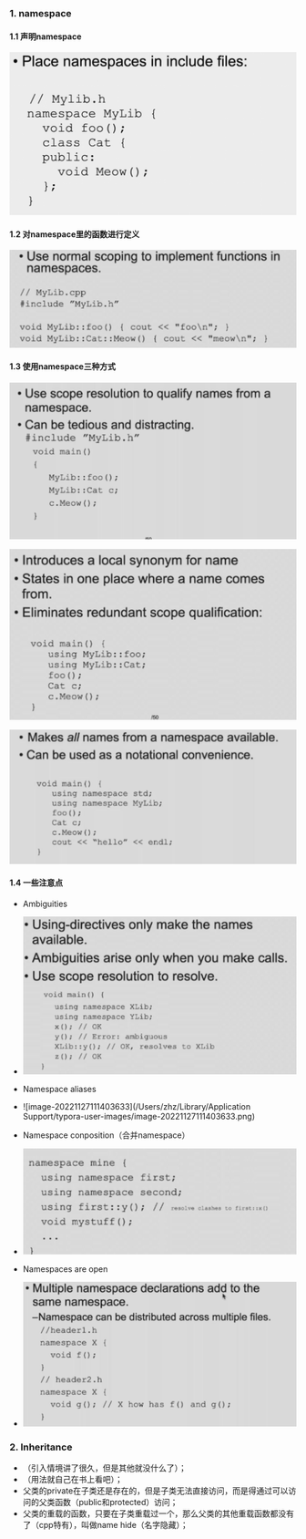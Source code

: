 ```toc
```

### 1. namespace
#### 1.1 声明namespace

![image-20221127110334156](../../img/test/202211271103673.png)

#### 1.2 对namespace里的函数进行定义

![image-20221127110520212](../../img/test/202211271105230.png)

#### 1.3 使用namespace三种方式

![image-20221127110706849](../../img/test/202211271107863.png)

![image-20221127110720860](../../img/test/202211271107873.png)

![image-20221127110733717](../../img/test/202211271107731.png)

#### 1.4 一些注意点

- Ambiguities
- ![image-20221127111339916](../../img/test/202211271113931.png)
- Namespace aliases
- ![image-20221127111403633](/Users/zhz/Library/Application Support/typora-user-images/image-20221127111403633.png)

- Namespace conposition（合并namespace）
- ![image-20221127111608840](../../img/test/202211271116856.png)

- Namespaces are open
- ![image-20221127111702467](../../img/test/202211271117484.png)

### 2. Inheritance
- （引入情境讲了很久，但是其他就没什么了）；
- （用法就自己在书上看吧）；
- 父类的private在子类还是存在的，但是子类无法直接访问，而是得通过可以访问的父类函数（public和protected）访问；
- 父类的重载的函数，只要在子类重载过一个，那么父类的其他重载函数都没有了（cpp特有），叫做name hide（名字隐藏）；

